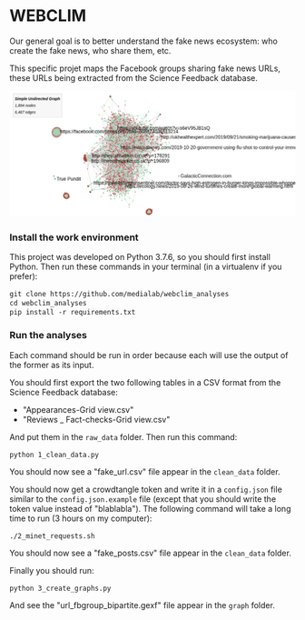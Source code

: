 # WEBCLIM

Our general goal is to better understand the fake news ecosystem: who create the fake news, who share them, etc.

This specific projet maps the Facebook groups sharing fake news URLs, these URLs being extracted from the Science Feedback database.

<img src="screenshot_graph.png"/>

### Install the work environment

This project was developed on Python 3.7.6, so you should first install Python. 
Then run these commands in your terminal (in a virtualenv if you prefer):

```
git clone https://github.com/medialab/webclim_analyses
cd webclim_analyses
pip install -r requirements.txt
```

### Run the analyses

Each command should be run in order because each will use the output of the former as its input.

You should first export the two following tables in a CSV format from the Science Feedback database:
* "Appearances-Grid view.csv"
* "Reviews _ Fact-checks-Grid view.csv"

And put them in the `raw_data` folder. Then run this command:
```
python 1_clean_data.py
```
You should now see a "fake_url.csv" file appear in the `clean_data` folder.

You should now get a crowdtangle token and write it in a `config.json` file similar to the `config.json.example` file 
(except that you should write the token value instead of "blablabla").
The following command will take a long time to run (3 hours on my computer):
```
./2_minet_requests.sh
```
You should now see a "fake_posts.csv" file appear in the `clean_data` folder.

Finally you should run:
```
python 3_create_graphs.py
```
And see the "url_fbgroup_bipartite.gexf" file appear in the `graph` folder.

